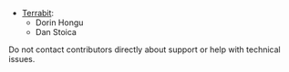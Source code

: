  - [Terrabit](https://www.terrabit.ro):
      - Dorin Hongu
      - Dan Stoica

Do not contact contributors directly about support or help with
technical issues.
